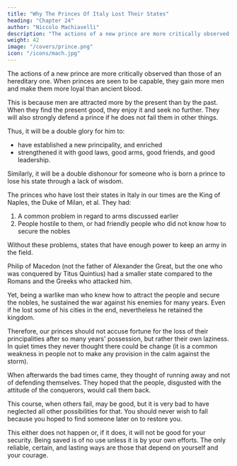 ```yaml
---
title: "Why The Princes Of Italy Lost Their States"
heading: "Chapter 24"
author: "Niccolo Machiavelli"
description: "The actions of a new prince are more critically observed than those of an hereditary one"
weight: 42
image: "/covers/prince.png"
icon: "/icons/mach.jpg"
---
```





<!-- The previous suggestions, if they are carefully followed, will enable a new prince to appear well established, and make him at once more secure in the state than if he had been long seated there. This is
important because  -->

The actions of a new prince are more critically observed than those of an hereditary one. When princes are seen to be capable, they gain more men and make them more loyal than ancient blood. 

This is because men are attracted more by the present than by the past. When they find the present good, they enjoy it and seek no further. They will also strongly defend a prince if he does not fail them in other things.

Thus, it will be a double glory for him to:
- have established a new principality, and enriched
- strengthened it with good laws, good arms, good friends, and good leadership. 

Similarly, it will be a double dishonour for someone who is born a prince to lose his state through a lack of wisdom.

The princes who have lost their states in Italy in our times are the King of Naples, the Duke of Milan, et al. They had:

1. A common problem in regard to arms discussed earlier
2. People hostile to them, or had friendly people who did not know how to secure the nobles

Without these problems, states that have enough power to keep an army in the field. 

Philip of Macedon (not the father of Alexander the Great, but the one who was conquered by Titus Quintius) had a smaller state compared to the Romans and the Greeks who attacked him. 

Yet, being a warlike man who knew how to attract the people and secure the nobles, he sustained the war against his enemies for many years. Even if he lost some of his cities in the end, nevertheless he retained the kingdom.

Therefore, our princes should not accuse fortune for the loss of their principalities after so many years' possession, but rather their own laziness. In quiet times they never thought there could be change (it is a common weakness in people not to make any provision in the calm against the storm). 

When afterwards the bad times came, they thought of running away and not of defending themselves. They hoped that the people, disgusted with the attitude of the conquerors, would call them back. 

This course, when others fail, may be good, but it is very bad to have neglected all other possibilities for that. You should never wish to fall because you hoped to find someone later on to restore you. 

This either does not happen or, if it does, it will not be good for your security. Being saved is of no use unless it is by your own efforts. The only reliable, certain, and lasting ways are those that depend on yourself and your courage.
